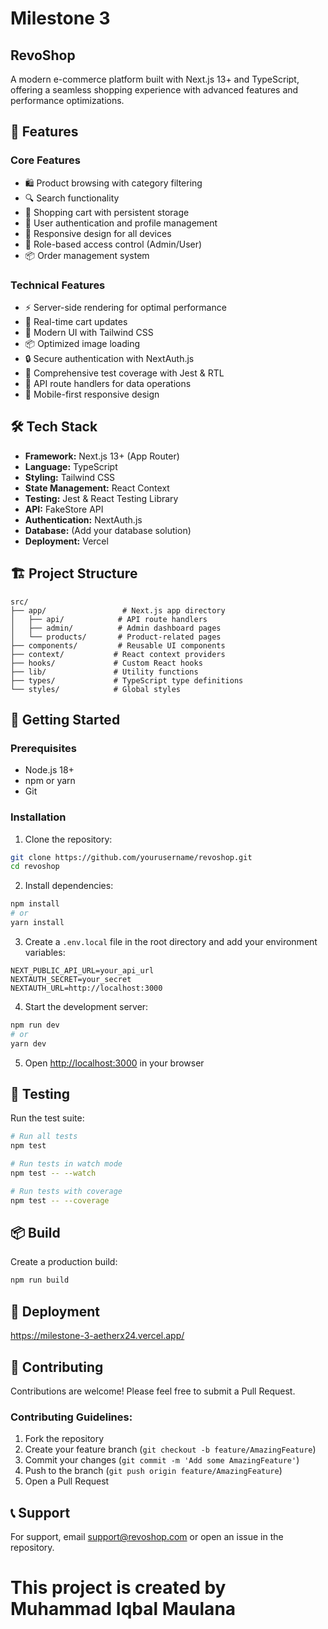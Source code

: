 # Milestone 3
## RevoShop 

A modern e-commerce platform built with Next.js 13+ and TypeScript, offering a seamless shopping experience with advanced features and performance optimizations.

## 🚀 Features

### Core Features
- 🛍️ Product browsing with category filtering
- 🔍 Search functionality
- 🛒 Shopping cart with persistent storage
- 👤 User authentication and profile management
- 📱 Responsive design for all devices
- 🔐 Role-based access control (Admin/User)
- 📦 Order management system

### Technical Features
- ⚡ Server-side rendering for optimal performance
- 🔄 Real-time cart updates
- 🎨 Modern UI with Tailwind CSS
- 📦 Optimized image loading
- 🔒 Secure authentication with NextAuth.js
- 🧪 Comprehensive test coverage with Jest & RTL
- 🔄 API route handlers for data operations
- 📱 Mobile-first responsive design

## 🛠️ Tech Stack

- **Framework:** Next.js 13+ (App Router)
- **Language:** TypeScript
- **Styling:** Tailwind CSS
- **State Management:** React Context
- **Testing:** Jest & React Testing Library
- **API:** FakeStore API
- **Authentication:** NextAuth.js
- **Database:** (Add your database solution)
- **Deployment:** Vercel

## 🏗️ Project Structure

```
src/
├── app/                 # Next.js app directory
│   ├── api/            # API route handlers
│   ├── admin/          # Admin dashboard pages
│   └── products/       # Product-related pages
├── components/         # Reusable UI components
├── context/           # React context providers
├── hooks/             # Custom React hooks
├── lib/               # Utility functions
├── types/             # TypeScript type definitions
└── styles/            # Global styles
```

## 🚀 Getting Started

### Prerequisites
- Node.js 18+ 
- npm or yarn
- Git

### Installation

1. Clone the repository:
```bash
git clone https://github.com/yourusername/revoshop.git
cd revoshop
```

2. Install dependencies:
```bash
npm install
# or
yarn install
```

3. Create a `.env.local` file in the root directory and add your environment variables:
```env
NEXT_PUBLIC_API_URL=your_api_url
NEXTAUTH_SECRET=your_secret
NEXTAUTH_URL=http://localhost:3000
```

4. Start the development server:
```bash
npm run dev
# or
yarn dev
```

5. Open [http://localhost:3000](http://localhost:3000) in your browser

## 🧪 Testing

Run the test suite:
```bash
# Run all tests
npm test

# Run tests in watch mode
npm test -- --watch

# Run tests with coverage
npm test -- --coverage
```

## 📦 Build

Create a production build:
```bash
npm run build
```

## 🚀 Deployment

https://milestone-3-aetherx24.vercel.app/

## 👥 Contributing

Contributions are welcome! Please feel free to submit a Pull Request.

### Contributing Guidelines:
1. Fork the repository
2. Create your feature branch (`git checkout -b feature/AmazingFeature`)
3. Commit your changes (`git commit -m 'Add some AmazingFeature'`)
4. Push to the branch (`git push origin feature/AmazingFeature`)
5. Open a Pull Request

## 📞 Support

For support, email support@revoshop.com or open an issue in the repository.

# This project is created by Muhammad Iqbal Maulana